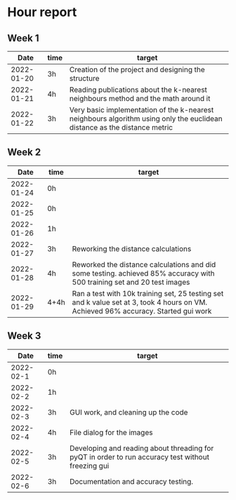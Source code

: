 #  Hour report

## Week 1

Date       | time | target |
-----------|------|--------|
2022-01-20 | 3h   | Creation of the project and designing the structure|
2022-01-21 | 4h   | Reading publications about the k-nearest neighbours method and the math around it |
2022-01-22 | 3h   | Very basic implementation of the k-nearest neighbours algorithm using only the euclidean distance as the distance metric |

## Week 2

Date       | time | target |
-----------|------|--------|
2022-01-24 | 0h   |  |
2022-01-25 | 0h   |  |
2022-01-26 | 1h   |  |
2022-01-27 | 3h   |  Reworking the distance calculations|
2022-01-28 | 4h   |  Reworked the distance calculations and did some testing. achieved 85% accuracy with 500 training set and 20 test images|
2022-01-29 | 4+4h   |  Ran a test with 10k training set, 25 testing set and k value set at 3, took 4 hours on VM. Achieved 96% accuracy. Started gui work|

## Week 3

Date       | time | target |
-----------|------|--------|
2022-02-1 | 0h   |  |
2022-02-2 | 1h   |  |
2022-02-3 | 3h   | GUI work, and cleaning up the code|
2022-02-4 | 4h   |File dialog for the images|
2022-02-5 | 3h   |Developing and reading about threading for pyQT in order to run accuracy test without freezing gui|
2022-02-6 | 3h   | Documentation and accuracy testing.|